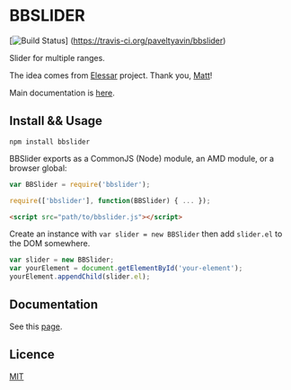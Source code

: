 # BBSLIDER

[![Build Status](https://travis-ci.org/paveltyavin/bbslider.svg?branch=master)]
(https://travis-ci.org/paveltyavin/bbslider)

Slider for multiple ranges.
 
The idea comes from [Elessar](https://github.com/quarterto/Elessar)
 project. Thank you, [Matt](https://github.com/quarterto/)!
 
Main documentation is [here](http://paveltyavin.github.io/bbslider/).

## Install && Usage

    npm install bbslider
    

BBSlider exports as a CommonJS (Node) module, an AMD module, or a browser global:
```javascript
var BBSlider = require('bbslider');
```
```javascript
require(['bbslider'], function(BBSlider) { ... });
```
```html
<script src="path/to/bbslider.js"></script>
```

Create an instance with `var slider = new BBSlider` then add `slider.el` to the DOM somewhere.

```javascript
var slider = new BBSlider;
var yourElement = document.getElementById('your-element');
yourElement.appendChild(slider.el);
```

## Documentation

See this [page](http://paveltyavin.github.io/bbslider/).

## Licence
[MIT](licence.md)